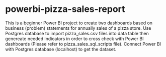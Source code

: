 # powerbi-pizza-sales-report
This is a beginner Power BI project to create two dashboards based on business (problem) statements for annually sales of a pizza store.
Use Postgres database to import pizza_sales.csv files into data table then genereate needed indicators in order to cross check with Power BI dashboards (Please refer to pizza_sales_sql_scripts file).
Connect Power BI with Postgres database (localhost) to get the dataset.
